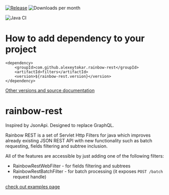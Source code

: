 [![Release](https://jitpack.io/v/alexeytokar/rainbow-rest.svg)](https://jitpack.io/#alexeytokar/rainbow-rest)
![Downloads per month](https://jitpack.io/v/alexeytokar/rainbow-rest/month.svg)

![Java CI](https://github.com/alexeytokar/rainbow-rest/workflows/Java%20CI/badge.svg)

# How to add dependency to your project
```
<dependency>
    <groupId>com.github.alexeytokar.rainbow-rest</groupId>
    <artifactId>filters</artifactId>
    <version>${rainbow-rest.version}</version>
</dependency>
```
[Other versions and source documentation](https://jitpack.io/#alexeytokar/rainbow-rest)
 
# rainbow-rest
Inspired by JsonApi. Designed to replace GraphQL.

Rainbow REST is a set of Servlet Http Filters for java which improves already existing JSON REST API with new functionality such as batch requesting, fields filtering and subtree inclusion. 

All of the features are accessible by just adding one of the following filters:
 * RainbowRestWebFilter - for fields filtering and subtrees
 * RainbowRestBatchFilter - for batch processing (it exposes ````POST /batch```` request handle)

[check out examples page](https://github.com/alexeytokar/rainbow-rest/wiki/Examples)

